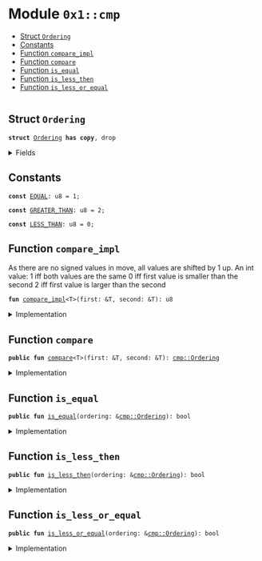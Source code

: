 
<a id="0x1_cmp"></a>

# Module `0x1::cmp`



-  [Struct `Ordering`](#0x1_cmp_Ordering)
-  [Constants](#@Constants_0)
-  [Function `compare_impl`](#0x1_cmp_compare_impl)
-  [Function `compare`](#0x1_cmp_compare)
-  [Function `is_equal`](#0x1_cmp_is_equal)
-  [Function `is_less_then`](#0x1_cmp_is_less_then)
-  [Function `is_less_or_equal`](#0x1_cmp_is_less_or_equal)


<pre><code></code></pre>



<a id="0x1_cmp_Ordering"></a>

## Struct `Ordering`



<pre><code><b>struct</b> <a href="cmp.md#0x1_cmp_Ordering">Ordering</a> <b>has</b> <b>copy</b>, drop
</code></pre>



<details>
<summary>Fields</summary>


<dl>
<dt>
<code>value: u8</code>
</dt>
<dd>

</dd>
</dl>


</details>

<a id="@Constants_0"></a>

## Constants


<a id="0x1_cmp_EQUAL"></a>



<pre><code><b>const</b> <a href="cmp.md#0x1_cmp_EQUAL">EQUAL</a>: u8 = 1;
</code></pre>



<a id="0x1_cmp_GREATER_THAN"></a>



<pre><code><b>const</b> <a href="cmp.md#0x1_cmp_GREATER_THAN">GREATER_THAN</a>: u8 = 2;
</code></pre>



<a id="0x1_cmp_LESS_THAN"></a>



<pre><code><b>const</b> <a href="cmp.md#0x1_cmp_LESS_THAN">LESS_THAN</a>: u8 = 0;
</code></pre>



<a id="0x1_cmp_compare_impl"></a>

## Function `compare_impl`

As there are no signed values in move, all values are shifted by 1 up.
An int value:
1   iff both values are the same
0   iff first value is smaller than the second
2   iff first value is larger than the second


<pre><code><b>fun</b> <a href="cmp.md#0x1_cmp_compare_impl">compare_impl</a>&lt;T&gt;(first: &T, second: &T): u8
</code></pre>



<details>
<summary>Implementation</summary>


<pre><code><b>native</b> <b>fun</b> <a href="cmp.md#0x1_cmp_compare_impl">compare_impl</a>&lt;T&gt;(first: &T, second: &T): u8;
</code></pre>



</details>

<a id="0x1_cmp_compare"></a>

## Function `compare`



<pre><code><b>public</b> <b>fun</b> <a href="cmp.md#0x1_cmp_compare">compare</a>&lt;T&gt;(first: &T, second: &T): <a href="cmp.md#0x1_cmp_Ordering">cmp::Ordering</a>
</code></pre>



<details>
<summary>Implementation</summary>


<pre><code><b>public</b> <b>fun</b> <a href="cmp.md#0x1_cmp_compare">compare</a>&lt;T&gt;(first: &T, second: &T): <a href="cmp.md#0x1_cmp_Ordering">Ordering</a> {
    <a href="cmp.md#0x1_cmp_Ordering">Ordering</a> {
        value: <a href="cmp.md#0x1_cmp_compare_impl">compare_impl</a>(first, second),
    }
}
</code></pre>



</details>

<a id="0x1_cmp_is_equal"></a>

## Function `is_equal`



<pre><code><b>public</b> <b>fun</b> <a href="cmp.md#0x1_cmp_is_equal">is_equal</a>(ordering: &<a href="cmp.md#0x1_cmp_Ordering">cmp::Ordering</a>): bool
</code></pre>



<details>
<summary>Implementation</summary>


<pre><code><b>public</b> <b>fun</b> <a href="cmp.md#0x1_cmp_is_equal">is_equal</a>(ordering: &<a href="cmp.md#0x1_cmp_Ordering">Ordering</a>): bool {
    ordering.value == <a href="cmp.md#0x1_cmp_EQUAL">EQUAL</a>
}
</code></pre>



</details>

<a id="0x1_cmp_is_less_then"></a>

## Function `is_less_then`



<pre><code><b>public</b> <b>fun</b> <a href="cmp.md#0x1_cmp_is_less_then">is_less_then</a>(ordering: &<a href="cmp.md#0x1_cmp_Ordering">cmp::Ordering</a>): bool
</code></pre>



<details>
<summary>Implementation</summary>


<pre><code><b>public</b> <b>fun</b> <a href="cmp.md#0x1_cmp_is_less_then">is_less_then</a>(ordering: &<a href="cmp.md#0x1_cmp_Ordering">Ordering</a>): bool {
    ordering.value == <a href="cmp.md#0x1_cmp_LESS_THAN">LESS_THAN</a>
}
</code></pre>



</details>

<a id="0x1_cmp_is_less_or_equal"></a>

## Function `is_less_or_equal`



<pre><code><b>public</b> <b>fun</b> <a href="cmp.md#0x1_cmp_is_less_or_equal">is_less_or_equal</a>(ordering: &<a href="cmp.md#0x1_cmp_Ordering">cmp::Ordering</a>): bool
</code></pre>



<details>
<summary>Implementation</summary>


<pre><code><b>public</b> <b>fun</b> <a href="cmp.md#0x1_cmp_is_less_or_equal">is_less_or_equal</a>(ordering: &<a href="cmp.md#0x1_cmp_Ordering">Ordering</a>): bool {
    ordering.value != <a href="cmp.md#0x1_cmp_GREATER_THAN">GREATER_THAN</a>
}
</code></pre>



</details>


[move-book]: https://aptos.dev/move/book/SUMMARY
